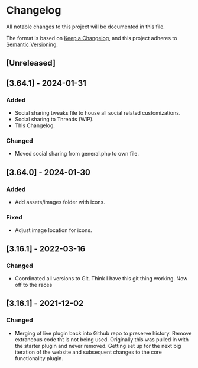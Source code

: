 # Changelog

All notable changes to this project will be documented in this file.

The format is based on [Keep a Changelog](https://keepachangelog.com/en/1.0.0/),
and this project adheres to [Semantic Versioning](https://semver.org/spec/v2.0.0.html).

## [Unreleased]

## [3.64.1] - 2024-01-31

### Added

- Social sharing tweaks file to house all social related customizations. 
- Social sharing to Threads (WIP).
- This Changelog. 

### Changed

- Moved social sharing from general.php to own file. 

## [3.64.0] - 2024-01-30

### Added

- Add assets/images folder with icons.

### Fixed

- Adjust image location for icons. 

## [3.16.1] - 2022-03-16

### Changed

- Coordinated all versions to Git. Think I have this git thing working. Now off to the races

## [3.16.1] - 2021-12-02

### Changed

- Merging of live plugin back into Github repo to preserve history. Remove extraneous code tht is not being used. Originally this was pulled in with the starter plugin and never removed. Getting set up for the next big iteration of the website and subsequent changes to the core functionality plugin. 

